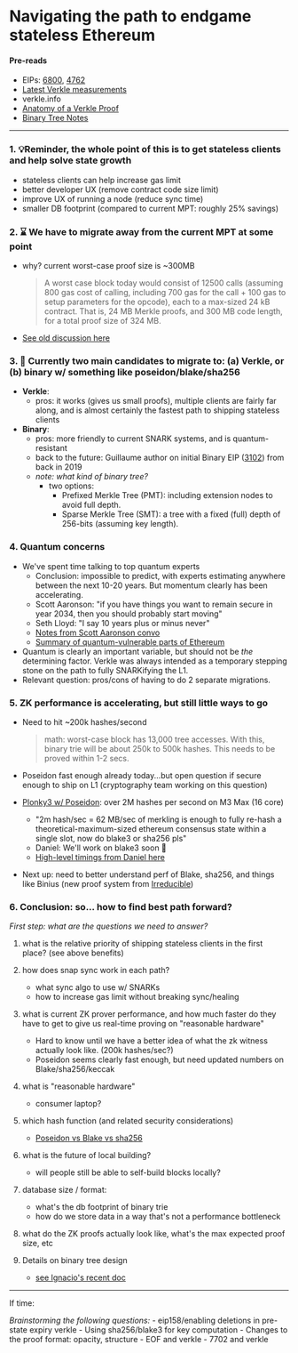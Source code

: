 # Navigating the path to endgame stateless Ethereum

#### Pre-reads

- EIPs: [6800](https://eips.ethereum.org/EIPS/eip-6800), [4762](https://eips.ethereum.org/EIPS/eip-4762) 
- [Latest Verkle measurements](https://efdn.notion.site/Verkle-measurements-123d9895554180e6ac17eddf76c692b6?pvs=73)
- verkle.info
- [Anatomy of a Verkle Proof](https://ihagopian.com/posts/anatomy-of-a-verkle-proof)
- [Binary Tree Notes](https://hackmd.io/@jsign/binary-tree-notes)

---

### 1. 💡Reminder, the whole point of this is to get stateless clients and help solve state growth
- stateless clients can help increase gas limit
- better developer UX (remove contract code size limit)
- improve UX of running a node (reduce sync time)
- smaller DB footprint (compared to current MPT: roughly 25% savings)


### 2. ⌛️ We have to migrate away from the current MPT at some point
- why? current worst-case proof size is ~300MB
 
     > A worst case block today would consist of 12500 calls (assuming 800 gas cost of calling, including 700 gas for the call + 100 gas to setup parameters for the opcode), each to a max-sized 24 kB contract. That is, 24 MB Merkle proofs, and 300 MB code length, for a total proof size of 324 MB. 
- [See old discussion here](https://ethereum-magicians.org/t/protocol-changes-to-bound-witness-size/3885)

### 3. 🤔 Currently two main candidates to migrate to: (a) Verkle, or (b) binary w/ something like poseidon/blake/sha256
- **Verkle**: 
    - pros: it works (gives us small proofs), multiple clients are fairly far along, and is almost certainly the fastest path to shipping stateless clients
- **Binary**: 
    - pros: more friendly to current SNARK systems,  and is quantum-resistant
    - back to the future: Guillaume author on initial Binary EIP ([3102](https://eips.ethereum.org/EIPS/eip-3102)) from back in 2019
    - *note: what kind of binary tree?*
        - two options: 
            - Prefixed Merkle Tree (PMT): including extension nodes to avoid full depth.
            - Sparse Merkle Tree (SMT): a tree with a fixed (full) depth of 256-bits (assuming key length). 
            

### 4. Quantum concerns 
- We've spent time talking to top quantum experts 
    - Conclusion: impossible to predict, with experts estimating anywhere between the next 10-20 years. But momentum clearly has been accelerating. 
    - Scott Aaronson: "if you have things you want to remain secure in year 2034, then you should probably start moving"
    - Seth Lloyd: "I say 10 years plus or minus never"
    - [Notes from Scott Aaronson convo](https://docs.google.com/document/d/1yMLK5ToZ-K7BWWLSMk3R39HJodtHH_kOBzd1NxA1Mp8/edit?usp=sharing)
    - [Summary of quantum-vulnerable parts of Ethereum ](https://docs.google.com/spreadsheets/d/138bR2gRQS9dktKKsYBc2euOROdQ74g4KwPuCsHlXjX0/edit?usp=sharing)
- Quantum is clearly an important variable, but should not be *the* determining factor. Verkle was always intended as a temporary stepping stone on the path to fully SNARKifying the L1. 
- Relevant question: pros/cons of having to do 2 separate migrations. 

### 5. ZK performance is accelerating, but still little ways to go
- Need to hit ~200k hashes/second
 
    > math: worst-case block has 13,000 tree accesses. With this, binary trie will be about 250k to 500k hashes. This needs to be proved within 1-2 secs.
- Poseidon fast enough already today...but open question if secure enough to ship on L1 (cryptography team working on this question)
- [Plonky3 w/ Poseidon](https://twitter.com/dlubarov/status/1851667100542341155): over 2M hashes per second on M3 Max (16 core)
    - "2m hash/sec = 62 MB/sec of merkling is enough to fully re-hash a theoretical-maximum-sized ethereum consensus state within a single slot, now do blake3 or sha256 pls"
    - Daniel: We'll work on blake3 soon 🫡
    - [High-level timings from Daniel here](https://gist.github.com/dlubarov/0eb8490f659a5aa9970cf95cfe1b0fb5)
- Next up: need to better understand perf of Blake, sha256, and things like Binius (new proof system from [Irreducible](https://www.irreducible.com/posts/binius-hardware-optimized-snark))


### 6. Conclusion: so... how to find best path forward? 
*First step: what are the questions we need to answer?*
1) what is the relative priority of shipping stateless clients in the first place? (see above benefits)
1) how does snap sync work in each path?
    - what sync algo to use w/ SNARKs
    - how to increase gas limit without breaking sync/healing

1) what is current ZK prover performance, and how much faster do they have to get to give us real-time proving on "reasonable hardware"
    - Hard to know until we have a better idea of what the zk witness actually look like. (200k hashes/sec?) 
    - Poseidon seems clearly fast enough, but need updated numbers on Blake/sha256/keccak 
1) what is "reasonable hardware"
    - consumer laptop?
1) which hash function (and related security considerations)
    - [Poseidon vs Blake vs sha256](https://docs.google.com/presentation/d/1ThnYm75e4jqXartpv6rmwQXVg5gF8L_WNmHyND9-_kM/edit#slide=id.p)
1) what is the future of local building?
    - will people still be able to self-build blocks locally?
1) database size / format: 
    - what's the db footprint of binary trie
    - how do we store data in a way that's not a performance bottleneck

1) what do the ZK proofs actually look like, what's the max expected proof size, etc
1) Details on binary tree design
    - [see Ignacio's recent doc ](https://hackmd.io/@jsign/binary-tree-notes)


---
If time:

*Brainstorming the following questions:*
    - eip158/enabling deletions in pre-state expiry verkle
    - Using sha256/blake3 for key computation
    - Changes to the proof format: opacity, structure
    - EOF and verkle
    - 7702 and verkle